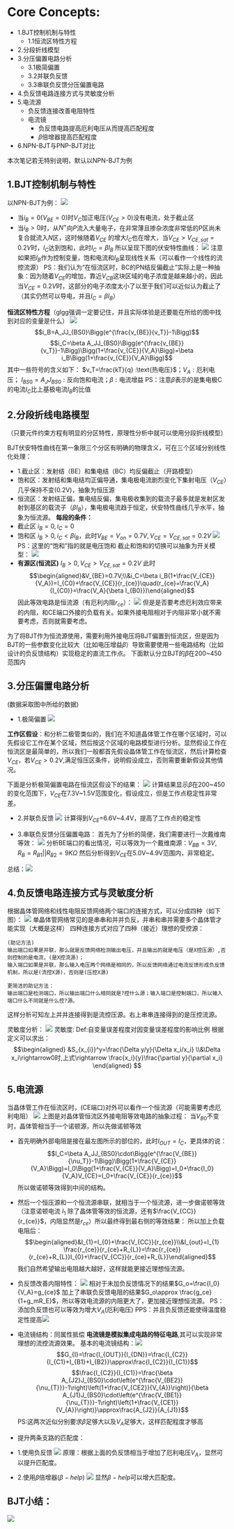 # Core Concepts:
- 1.BJT控制机制与特性
	- 1.1恒流区特性方程
- 2.分段折线模型
- 3.分压偏置电路分析
	- 3.1极简偏置
	- 3.2并联负反馈
	- 3.3串联负反馈分压偏置电路
- 4.负反馈电路连接方式与灵敏度分析
- 5.电流源
	- 负反馈连接改善电阻特性
	- 电流镜
		- 负反馈电路提高厄利电压从而提高匹配程度
		- $\beta$倍增器提高匹配程度
- 6.NPN-BJT与PNP-BJT对比

本次笔记若无特别说明，默认以NPN-BJT为例
## 1.BJT控制机制与特性
以NPN-BJT为例：
![](ImagesAssets/Pasted%20image%2020240423160853.png)
- 当$i_B=0(V_{BE}=0)$时$V_C$加正电压($V_{CE}>0$)没有电流，处于截止区
- 当$i_B>0$时，从$N^+$向$P$流入大量电子，在非常薄且掺杂浓度非常低的P区尚未复合就流入$N$区，这时候随着$V_{CE}$ 的增大$I_C$也在增大，当$V_{CE}>V_{CE,sat}=0.2V$时，$I_C$达到饱和，此时$I_C=\beta I_B$ 
所以呈现下图的伏安特性曲线：
![](ImagesAssets/Pasted%20image%2020240423161511.png)
注意如果把$I_B$作为控制变量，饱和电流和$I_B$呈现线性关系（可以看作一个线性的流控流源）
PS：我们认为“在恒流区时，BC的PN结反偏截止”实际上是一种抽象：因为随着$V_{CE}$的增加，靠近$V_{CB}$这块区域的电子浓度是越来越小的，因此当$V_{CE}=0.2V$时，这部分的电子浓度太小了以至于我们可以近似认为截止了（其实仍然可以导电，并且$I_C=\beta I_B$）

**恒流区特性方程**（glgg强调一定要记住，并且实际体验是还要能在所给的图中找到对应的变量是什么）
![](ImagesAssets/Pasted%20image%2020240423162613.png)
$$i_B=A_JJ_{BS0}\Bigg(e^{\frac{v_{BE}}{v_T}}-1\Bigg)$$
$$i_C=\beta A_JJ_{BS0}\Bigg(e^{\frac{v_{BE}}{v_T}}-1\Bigg)\Bigg(1+\frac{v_{CE}}{V_A}\Bigg)=\beta i_B\Bigg(1+\frac{v_{CE}}{V_A}\Bigg)$$
其中一些符号的含义如下：
$v_T=\frac{kT}{q} :\text{热电压}$；$V_A : \text{厄利电压}$；
$I_{BS0}=A_J J_{BS0}:\text{反向饱和电流}$；$\beta :\text{电流增益}$
PS：注意$\beta$表示的是集电极C的电流$I_C$比上基极电流$I_B$的比值

## 2.分段折线电路模型
（只要元件约束方程有明显的分区特性，原理性分析中就可以使用分段折线模型）

BJT伏安特性曲线在第一象限三个分区有明确的物理含义，可在三个区域分别线性化处理：
- 1.截止区：发射结（BE）和集电结（BC）均反偏截止（开路模型）
- 饱和区：发射结和集电结均正偏导通，集电极电流剧烈变化下集射电压（$V_{CE}$）几乎保持不变(0.2V)，抽象为恒压源
- 恒流区：发射结正偏，集电结反偏，集电极收集到的载流子最多就是发射区发射到基区的载流子（$\beta I_B$），集电极电流趋于恒定，伏安特性曲线几乎水平，抽象为恒流源。
**每段的条件：**
- 截止区 $i_B=0,i_C=0$
- 饱和区 $i_B>0,i_C<\beta i_B$，此时$V_{BE}=V_{on}=0.7V,V_{CE}=V_{CE,sat}=0.2V$
![](ImagesAssets/Pasted%20image%2020240423164622.png)
PS：这里的“饱和”指的就是电压饱和
截止和饱和的切换可以抽象为开关模型：
![](ImagesAssets/Pasted%20image%2020240423164722.png)
- **有源区(恒流区)** $I_B>0,V_{CE}>V_{CE,sat}=0.2V$ 此时$$\begin{aligned}&V_{BE}=0.7V;\\&i_C=\beta i_B(1+\frac{V_{CE}}{V_A})=I_{C0}+\frac{V_{CE}}{r_{ce}}\quad(r_{ce}=\frac{V_A}{I_{C0}}=\frac{V_A}{\beta I_{B0}})\end{aligned}$$
因此等效电路是恒流源（有厄利内阻$r_{ce}$）：
![](ImagesAssets/Pasted%20image%2020240423165520.png)
但是是否要考虑厄利效应带来的内阻，和CE端口外接的负载有关。如果外接电阻相对于内阻非常小就不需要考虑，否则就需要考虑。

为了将BJT作为恒流源使用，需要利用外接电压将BJT偏置到恒流区，但是因为BJT的一些参数变化比较大（比如$\text{电压增益}\beta$）导致需要使用一些电路结构（比如设计的负反馈结构）实现稳定的直流工作点。
下面默认分立BJT的$\beta$在200~450范围内
## 3.分压偏置电路分析
(数据采取图中所给的数据)
- 1.极简偏置
![](ImagesAssets/Pasted%20image%2020240423165824.png)

**工作区假设**：和分析二极管类似的，我们在不知道晶体管工作在哪个区域时，可以先假设它工作在某个区域，然后按这个区域的电路模型进行分析。显然假设工作在恒流区是最简单的，所以我们一般都首先假设晶体管工作在恒流区，然后计算检查$V_{CE}$，若$V_{CE}>0.2V$,满足恒压区条件，说明假设成立，否则需要重新假设其他情况。

下面是分析极简偏置电路在恒流区假设下的结果：
![](ImagesAssets/Pasted%20image%2020240423170706.png)
计算结果显示$\beta$在200~450的变化范围下，$V_{CE}$在7.3V~1.5V范围变化，假设成立，但是工作点稳定性非常差。

- 2.并联负反馈
![](ImagesAssets/Pasted%20image%2020240423171004.png)
计算得到$V_{CE}$=6.6V~4.4V，提高了工作点的稳定性

- 3.串联负反馈分压偏置电路：
首先为了分析的简便，我们需要进行一次戴维南等效：
![](ImagesAssets/Pasted%20image%2020240423171212.png)
分析BE端口的看出情况，可以等效为一个戴维南源：$V_{BB}=3V,R_B=R_{B1}||R_{B2}=9K\Omega$ 
然后分析得到$V_{CE}$在5.0V~4.9V范围内，非常稳定。

总结：![](ImagesAssets/Pasted%20image%2020240423171539.png)

## 4.负反馈电路连接方式与灵敏度分析
根据晶体管网络和线性电阻反馈网络两个端口的连接方式，可以分成四种（如下图）：
![](ImagesAssets/Pasted%20image%2020240423191738.png)
单晶体管网络常见的是串串和并并负反，并串和串并需要多个晶体管才能实现（大概是这样）
四种连接方式对应了四种（接近）理想的受控源：
```
(助记方法)
输出端口如果是并联，那么就是反馈网络检测输出电压，并且输出的就是电压（是X控压源）,否则控制的是电流，(是X控流源)；
输入端口如果是并联，那么输入电压两个网络是相同的，所以反馈网络通过电流反馈形成负反馈机制，所以是(流控X源)，否则是(压控X源)

更简洁的助记方法：
输出端口是检测端口，所以输出端口什么相同就是?控什么源；输入端口是控制端口，所以输入端口什么不同就是什么控?源。
```
这样分析可知左上并并连接得到是流控压源。右上串串连接得到的是压控流源。

灵敏度分析：
![](ImagesAssets/Pasted%20image%2020240423193023.png)
灵敏度:
Def:自变量误差程度对因变量误差程度的影响比例
根据定义可以求出：
$$\begin{aligned}
&S_{x_{i}}^y=\frac{\Delta y/y}{\Delta x_i/x_i}
\\&\Delta x_i\rightarrow0时,上式\rightarrow \frac{x_i}{y}\frac{\partial y}{\partial x_i}
\end{aligned}
$$
## 5.电流源
当晶体管工作在恒流区时，(CE端口)对外可以看作一个恒流源（可能需要考虑厄利电阻）
![](ImagesAssets/Pasted%20image%2020240423194057.png)
上图是对晶体管恒流区外接电阻等效电路的抽象过程：
当$V_{B0}$不变时，晶体管相当于一个诺顿源，所以先做诺顿等效
- 首先明确外部电阻是接在最左图所示的部位的，此时$I_{OUT}=I_C$，更具体的说：
$$I_C=\beta A_JJ_{BS0}\cdot\Bigg(e^{\frac{V_{BE}}{\nu_T}}-1\Bigg)\Bigg(1+\frac{V_{CE}}{V_A}\Bigg)=I_0\Bigg(1+\frac{V_{CE}}{V_A}\Bigg)=I_0+\frac{I_0}{V_A}V_{CE}=I_0+\frac{V_{CE}}{r_{ce}}$$    所以做诺顿等效得到中间的结构。

- 然后一个恒压源和一个恒流源串联，就相当于一个恒流源，进一步做诺顿等效（注意诺顿电流 $I_1$ 除了晶体管等效的恒流源，还有$\frac{V_{CC}}{r_{ce}}$，内阻显然是$r_{ce}$）所以最终得到最右侧的等效结果：
所以加上负载电阻后：
$$\begin{aligned}&I_{1}=I_{0}+\frac{V_{CC}}{r_{ce}}\\&I_{out}=I_{1} \frac{r_{ce}}{r_{ce}+R_{L}}=\frac{r_{ce}}{r_{ce}+R_{L}}I_{0}+\frac{V_{CC}}{r_{ce}+R_{L}}\end{aligned}$$
我们自然希望输出电阻越大越好，这样就能更接近理想恒流源。

- 负反馈改善内阻特性：
![](ImagesAssets/Pasted%20image%2020240423195314.png)
相对于未加负反馈情况下的结果$G_o=\frac{I_0}{V_A}=g_{ce}$
加上了串联负反馈电阻的结果$G_o\approx \frac{g_ce}{1+g_mR_E}$，所以等效电流源的内阻更大了，更加接近理想恒流源。
PS：添加负反馈也可以等效为增大$V_A$(厄利电压) 
PPS：并且负反馈还能使得温度稳定性提高![](ImagesAssets/Pasted%20image%2020240423195706.png)

- 电流镜结构：同属性抵偿
**电流镜是模拟集成电路的特征电路**,其可以实现非常理想的流控流源效果。
基本的电流镜结构：![](ImagesAssets/Pasted%20image%2020240423200115.png)
$$G_{I}=\frac{I_{OUT}}{I_{DN}}=\frac{I_{C2}}{I_{C1}+I_{B1}+I_{B2}}\approx\frac{I_{C2}}{I_{C1}}$$$$\frac{I_{C2}}{I_{C1}}=\frac{\beta A_{J2}J_{BS0}\cdot\left(e^{\frac{V_{BE2}}{\nu_{T}}}-1\right)\left(1+\frac{V_{CE2}}{V_{A}}\right)}{\beta A_{J1}J_{BS0}\cdot\left(e^{\frac{V_{BE1}}{\nu_{T}}}-1\right)\left(1+\frac{V_{CE1}}{V_{A}}\right)}\approx\frac{A_{J2}}{A_{J1}}$$
PS:这两次近似分别要求$\beta$足够大以及$V_A$足够大，这样匹配程度才够高

- 提升两条支路的匹配度：
- 1.使用负反馈
![](ImagesAssets/Pasted%20image%2020240423200442.png)
原理：根据上面的负反馈相当于增加了厄利电压$V_A$，显然可以提升匹配度。
- 2.使用$\beta$倍增器($\beta-help$)
![](ImagesAssets/Pasted%20image%2020240423200932.png)
显然$\beta-help$可以增大匹配度。

## BJT小结：
![](ImagesAssets/Pasted%20image%2020240423201059.png)
